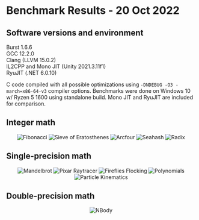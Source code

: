 # Benchmark Results - 20 Oct 2022

## Software versions and environment
Burst 1.6.6<br/>
GCC 12.2.0<br/>
Clang (LLVM 15.0.2)<br/>
IL2CPP and Mono JIT (Unity 2021.3.11f1)<br/>
RyuJIT (.NET 6.0.10)

C code compiled with all possible optimizations using `-DNDEBUG -O3 -march=x86-64-v3` compiler options. Benchmarks were done on Windows 10 w/ Ryzen 5 1600 using standalone build. Mono JIT and RyuJIT are included for comparison.

## Integer math

<p align="center"> 
  <img src="https://raw.githubusercontent.com/XJDHDR/BurstBenchmarks/master/benchmark_results_2022-10-20/img/Fibonacci.png" alt="Fibonacci">
  <img src="https://raw.githubusercontent.com/XJDHDR/BurstBenchmarks/master/benchmark_results_2022-10-20/img/Sieve_of_Eratosthenes.png" alt="Sieve of Eratosthenes">
  <img src="https://raw.githubusercontent.com/XJDHDR/BurstBenchmarks/master/benchmark_results_2022-10-20/img/Arcfour.png" alt="Arcfour">
  <img src="https://raw.githubusercontent.com/XJDHDR/BurstBenchmarks/master/benchmark_results_2022-10-20/img/Seahash.png" alt="Seahash">
  <img src="https://raw.githubusercontent.com/XJDHDR/BurstBenchmarks/master/benchmark_results_2022-10-20/img/Radix.png" alt="Radix">
</p>

## Single-precision math

<p align="center"> 
  <img src="https://raw.githubusercontent.com/XJDHDR/BurstBenchmarks/master/benchmark_results_2022-10-20/img/Mandelbrot.png" alt="Mandelbrot">
  <img src="https://raw.githubusercontent.com/XJDHDR/BurstBenchmarks/master/benchmark_results_2022-10-20/img/Pixar_Raytracer.png" alt="Pixar Raytracer">
  <img src="https://raw.githubusercontent.com/XJDHDR/BurstBenchmarks/master/benchmark_results_2022-10-20/img/Fireflies_Flocking.png" alt="Fireflies Flocking">
  <img src="https://raw.githubusercontent.com/XJDHDR/BurstBenchmarks/master/benchmark_results_2022-10-20/img/Polynomials.png" alt="Polynomials">
  <img src="https://raw.githubusercontent.com/XJDHDR/BurstBenchmarks/master/benchmark_results_2022-10-20/img/Particle_Kinematics.png" alt="Particle Kinematics">
</p>

## Double-precision math

<p align="center"> 
  <img src="https://raw.githubusercontent.com/XJDHDR/BurstBenchmarks/master/benchmark_results_2022-10-20/img/NBody.png" alt="NBody">
</p>
